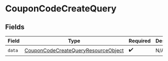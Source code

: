 # CouponCodeCreateQuery


## Fields

| Field                                                                                                 | Type                                                                                                  | Required                                                                                              | Description                                                                                           |
| ----------------------------------------------------------------------------------------------------- | ----------------------------------------------------------------------------------------------------- | ----------------------------------------------------------------------------------------------------- | ----------------------------------------------------------------------------------------------------- |
| `data`                                                                                                | [CouponCodeCreateQueryResourceObject](../../models/components/CouponCodeCreateQueryResourceObject.md) | :heavy_check_mark:                                                                                    | N/A                                                                                                   |
